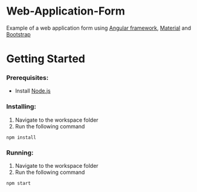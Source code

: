 # Web-Application-Form
Example of a web application form using [Angular framework], [Material] and [Bootstrap]

# Getting Started
### Prerequisites:
- Install [Node.js]

### Installing:
1. Navigate to the workspace folder
2. Run the following command
```
npm install
```

### Running:
1. Navigate to the workspace folder
2. Run the following command
```
npm start
```

[Angular framework]: https://angular.io/
[Material]: https://material.angular.io/
[Bootstrap]: https://getbootstrap.com/docs/5.0/getting-started/introduction/
[node.js]: https://nodejs.org/
